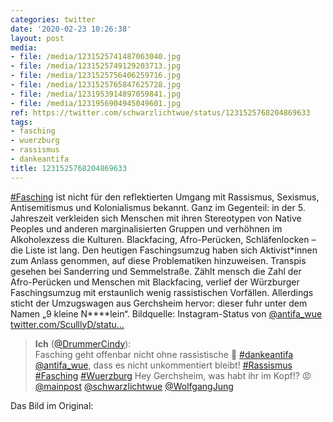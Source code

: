 ```yaml
---
categories: twitter
date: '2020-02-23 10:26:38'
layout: post
media:
- file: /media/1231525741487063040.jpg
- file: /media/1231525749129203713.jpg
- file: /media/1231525756406259716.jpg
- file: /media/1231525765847625728.jpg
- file: /media/1231953914897059841.jpg
- file: /media/1231956904945049601.jpg
ref: https://twitter.com/schwarzlichtwue/status/1231525768204869633
tags:
- fasching
- wuerzburg
- rassismus
- dankeantifa
title: 1231525768204869633
---
```

[#Fasching](/t/fasching) ist nicht für den reflektierten Umgang mit Rassismus, Sexismus, Antisemitismus und Kolonialismus bekannt. 
Ganz im Gegenteil: in der 5. Jahreszeit verkleiden sich Menschen mit ihren Stereotypen von Native Peoples und anderen marginalisierten Gruppen und verhöhnen im Alkoholexzess die Kulturen. Blackfacing, Afro-Perücken, Schläfenlocken – die Liste ist lang.
Den heutigen Faschingsumzug haben sich Aktivist\*innen zum Anlass genommen, auf diese Problematiken hinzuweisen. Transpis gesehen bei Sanderring und Semmelstraße.
Zählt mensch die Zahl der Afro-Perücken und Menschen mit Blackfacing, verlief der  Würzburger Faschingsumzug mit erstaunlich wenig rassistischen Vorfällen. Allerdings sticht der Umzugswagen aus Gerchsheim hervor: dieser fuhr unter dem Namen „9 kleine N\*\*\*\*lein“. 
Bildquelle: Instagram-Status von [@antifa_wue](https://twitter.com/antifa_wue)
[twitter.com/SculllyD/statu…](https://twitter.com/SculllyD/status/1231676747411861505?s=19)
> <b>Ich</b> ([@DrummerCindy](https://twitter.com/DrummerCindy)):  
>Fasching geht offenbar nicht ohne rassistische 💩 [#dankeantifa](/t/dankeantifa) [@antifa_wue](https://twitter.com/antifa_wue), dass es nicht unkommentiert bleibt! [#Rassismus](/t/rassismus) [#Fasching](/t/fasching) [#Wuerzburg](/t/wuerzburg) Hey Gerchsheim, was habt ihr im Kopf!? 😡 [@mainpost](https://twitter.com/mainpost) [@schwarzlichtwue](https://twitter.com/schwarzlichtwue) [@WolfgangJung](https://twitter.com/WolfgangJung)   


Das Bild im Original: 